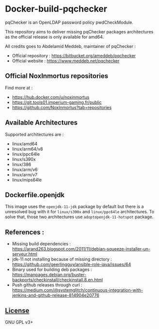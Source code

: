 # Docker-build-pqchecker

pqChecker is an OpenLDAP password policy pwdCheckModule.

This repository aims to deliver missing pqChecker packages architectures as the official release is only available for amd64.

All credits goes to Abdelamid Meddeb, maintainer of pqChecker :
- Official repository : https://bitbucket.org/ameddeb/pqchecker
- Official website : https://www.meddeb.net/pqchecker

## Official NoxInmortus repositories

Find more at :
- https://hub.docker.com/u/noxinmortus
- https://git.tools01.imperium-gaming.fr/public
- https://github.com/NoxInmortus?tab=repositories

## Available Architectures

Supported architectures are :

- linux/amd64
- linux/arm64/v8
- linux/ppc64le
- linux/s390x
- linux/386
- linux/arm/v6
- linux/arm/v7
- linux/mips64le

## Dockerfile.openjdk

This image uses the `openjdk-11-jdk` package by default but there is a unresolved bug with it for `linux/s390x` and `linux/ppc64le` architectures. To solve that, those two architectures use `adoptopenjdk-11-hotspot` package.

## References :

- Missing build dependencies : https://arand263.blogspot.com/2011/11/debian-squeeze-installer-un-serveur.html
- jdk-11 not installing because of missing directory : https://github.com/geerlingguy/ansible-role-java/issues/64
- Binary used for building deb packages : https://manpages.debian.org/buster-backports/checkinstall/checkinstall.8.en.html
- Push github releases through curl : https://medium.com/@systemglitch/continuous-integration-with-jenkins-and-github-release-814904e20776

## [License](LICENSE)
GNU GPL v3+

